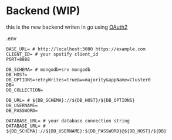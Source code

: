 # Backend (WIP)

this is the new backend writen in go using
[OAuth2](https://github.com/golang/oauth2)

.env

```
BASE_URL= # http://localhost:3000 https://example.com
CLIENT_ID= # your spotify client_id
PORT=8888

DB_SCHEMA= # mongodb+srv mongodb
DB_HOST=
DB_OPTIONS=retryWrites=true&w=majority&appName=Cluster0
DB=
DB_COLLECTION=

DB_URL= # ${DB_SCHEMA}://${DB_HOST}/${DB_OPTIONS}
DB_USERNAME=
DB_PASSWORD=

DATABASE_URL= # your database connection string
DATABASE_URL= # ${DB_SCHEMA}://${DB_USERNAME}:${DB_PASSWORD}@${DB_HOST}/${DB}
```
